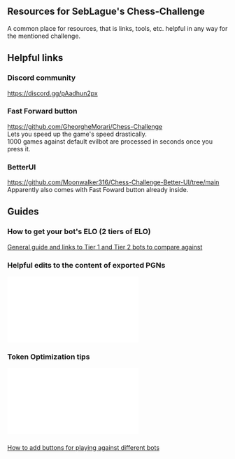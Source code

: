 ## Resources for SebLague's Chess-Challenge
A common place for resources, that is links, tools, etc. helpful in any way for the mentioned challenge.

## Helpful links
### Discord community
https://discord.gg/pAadhun2px

### Fast Forward button
https://github.com/GheorgheMorari/Chess-Challenge <br/>
Lets you speed up the game's speed drastically. <br/>
1000 games against default evilbot are processed in seconds once you press it.

### BetterUI
https://github.com/Moonwalker316/Chess-Challenge-Better-UI/tree/main <br/>
Apparently also comes with Fast Foward button already inside. <br/>

## Guides

### How to get your bot's ELO (2 tiers of ELO)
[General guide and links to Tier 1 and Tier 2 bots to compare against
](https://github.com/Tumpa-Prizrak/MyBot-Chess-Challenge/blob/main/Chess-Challenge/guides/elo.md) <br/>
### Helpful edits to the content of exported PGNs
![Guides/editPGNOutput.md](Guides/editPGNOutput.md)
### Token Optimization tips
![Guides/tokenOpt.md](Guides/tokenOpt.md)
###
[How to add buttons for playing against different bots](https://github.com/SebLague/Chess-Challenge/discussions/239)
